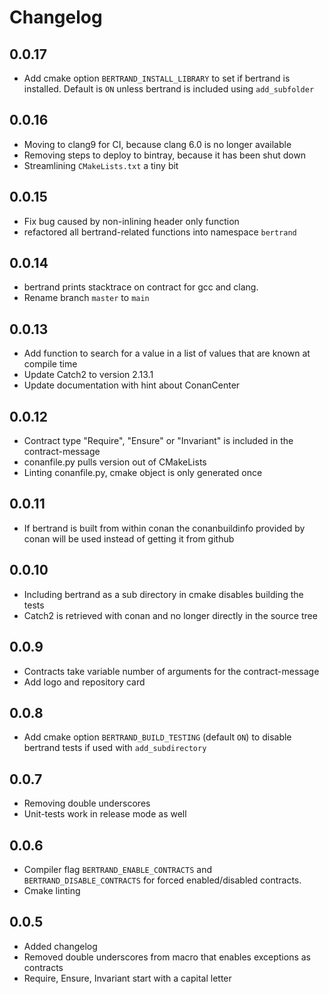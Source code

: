 # Changelog

## 0.0.17

*   Add cmake option `BERTRAND_INSTALL_LIBRARY` to set if bertrand is installed. Default is `ON` unless bertrand is included using `add_subfolder` 

## 0.0.16

*   Moving to clang9 for CI, because clang 6.0 is no longer available
*   Removing steps to deploy to bintray, because it has been shut down
*   Streamlining `CMakeLists.txt` a tiny bit 

## 0.0.15

*   Fix bug caused by non-inlining header only function
*   refactored all bertrand-related functions into namespace `bertrand`

## 0.0.14

*   bertrand prints stacktrace on contract for gcc and clang. 
*   Rename branch `master` to `main`

## 0.0.13

*   Add function to search for a value in a list of values that are known at compile time
*   Update Catch2 to version 2.13.1
*   Update documentation with hint about ConanCenter

## 0.0.12 

*   Contract type "Require", "Ensure" or "Invariant" is included in the contract-message
*   conanfile.py pulls version out of CMakeLists
*   Linting conanfile.py, cmake object is only generated once

## 0.0.11

*   If bertrand is built from within conan the conanbuildinfo provided by conan will be used instead of getting it from github

## 0.0.10

*   Including bertrand as a sub directory in cmake disables building the tests
*   Catch2 is retrieved with conan and no longer directly in the source tree

## 0.0.9

*   Contracts take variable number of arguments for the contract-message
*   Add logo and repository card 

## 0.0.8

*   Add cmake option `BERTRAND_BUILD_TESTING` (default `ON`) to disable bertrand tests if used with `add_subdirectory`

## 0.0.7

*   Removing double underscores
*   Unit-tests work in release mode as well

## 0.0.6

*   Compiler flag `BERTRAND_ENABLE_CONTRACTS` and `BERTRAND_DISABLE_CONTRACTS` for forced enabled/disabled contracts. 
*   Cmake linting

## 0.0.5

*   Added changelog
*   Removed double underscores from macro that enables exceptions as contracts
*   Require, Ensure, Invariant start with a capital letter